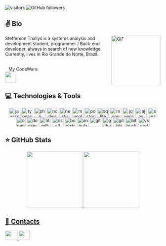 ![visitors](https://visitor-badge.glitch.me/badge?page_id=maphstay.visitor-badge)
![GitHub followers](https://img.shields.io/github/followers/maphstay?style=social)

## ✌️ Bio

<img align="right" alt="GIF" height="160px" src="https://i2.wp.com/inspi.com.br/wp-content/uploads/2016/04/trabalhar-em-casa-jim.gif?ssl=1" />

Stefferson Thallys is a systems analysis and development student, programmer / Back-end developer, always in search of new knowledge. Currently, lives in Rio Grande do Norte, Brazil.

<br/>
&ensp;&nbsp;My CodeWars:<br/>
<img src="https://www.codewars.com/users/maphstay/badges/large" height="35"/>

## 💻 Technologies & Tools

<div style="display: inline_block" align="center">
 <img align="center" alt="javascript" height="30" width="37" src="https://cdn.jsdelivr.net/gh/devicons/devicon/icons/javascript/javascript-original.svg" />
 <img align="center" alt="typescript" height="30" width="37" src="https://cdn.jsdelivr.net/gh/devicons/devicon/icons/typescript/typescript-original.svg" />
 <img align="center" alt="php" height="30" width="37" src="https://cdn.jsdelivr.net/gh/devicons/devicon/icons/php/php-original.svg" />
 <img align="center" alt="nodejs" height="30" width="37" src="https://cdn.jsdelivr.net/gh/devicons/devicon/icons/nodejs/nodejs-original.svg" />
 <img align="center" alt="nestjs" height="30" width="37" src="https://d33wubrfki0l68.cloudfront.net/e937e774cbbe23635999615ad5d7732decad182a/26072/logo-small.ede75a6b.svg" />
 <img align="center" alt="mysql" height="30" width="37" src="https://cdn.jsdelivr.net/gh/devicons/devicon/icons/mysql/mysql-original.svg" />
 <img align="center" alt="postgresql" height="30" width="37" src="https://cdn.jsdelivr.net/gh/devicons/devicon/icons/postgresql/postgresql-original.svg" />
 <img align="center" alt="sqlite" height="30" width="37" src="https://upload.wikimedia.org/wikipedia/commons/thumb/3/38/SQLite370.svg/300px-SQLite370.svg.png" />
 <img align="center" alt="mongodb" height="30" width="37" src="https://cdn.jsdelivr.net/gh/devicons/devicon/icons/mongodb/mongodb-original.svg" />
 <img align="center" alt="jquery" height="30" width="37" src="https://cdn.jsdelivr.net/gh/devicons/devicon/icons/jquery/jquery-original.svg" />
 <img align="center" alt="ajax" height="30" width="37" src="https://upload.wikimedia.org/wikipedia/commons/thumb/a/a1/AJAX_logo_by_gengns.svg/398px-AJAX_logo_by_gengns.svg.png" />
 <img align="center" alt="swagger" height="30" width="30" src="https://seeklogo.com/images/S/swagger-logo-A49F73BAF4-seeklogo.com.png" />
 <img align="center" alt="openapi" height="30" width="30" src="https://crop-pal.org/oas3/static/img/OpenAPI-wt-opt.svg" />
 <img align="center" alt="docker" height="30" width="37" src="https://cdn.jsdelivr.net/gh/devicons/devicon/icons/docker/docker-original.svg" />
  <img align="center" alt="html5" height="30" width="37" src="https://cdn.jsdelivr.net/gh/devicons/devicon/icons/html5/html5-original.svg" />
 <img align="center" alt="css3" height="30" width="37" src="https://cdn.jsdelivr.net/gh/devicons/devicon/icons/css3/css3-original.svg" />
 <img align="center" alt="bootstrap" height="30" width="37" src="https://cdn.jsdelivr.net/gh/devicons/devicon/icons/bootstrap/bootstrap-original.svg" />
 <img align="center" alt="angularjs" height="30" width="37" src="https://cdn.jsdelivr.net/gh/devicons/devicon/icons/angularjs/angularjs-original.svg" />
 <img align="center" alt="git" height="30" width="37" src="https://cdn.jsdelivr.net/gh/devicons/devicon/icons/git/git-original.svg" />
 <img align="center" alt="github" height="30" width="30" src="https://www.tshirtgeek.com.br/wp-content/uploads/2021/06/tid011.jpg" />
 <img align="center" alt="gitlab" height="30" width="37" src="https://cdn.jsdelivr.net/gh/devicons/devicon/icons/gitlab/gitlab-original.svg" />
 <img align="center" alt="bitbucket" height="30" width="37" src="https://cdn.jsdelivr.net/gh/devicons/devicon/icons/bitbucket/bitbucket-original.svg" />
 <img align="center" alt="vscode" height="30" width="37" src="https://cdn.jsdelivr.net/gh/devicons/devicon/icons/vscode/vscode-original.svg" />
  </div>

## ⭐ GitHub Stats

<div align = "center">
  <a href="https://github.com/maphstay">
  <img height = "180em" src = "https://github-readme-stats.vercel.app/api?username=maphstay&show_icons=true&theme=tokyonight&include_all_commits=true&count_private=true" />
  <img height="180em" src = "https://github-readme-stats.vercel.app/api/top-langs/?username=maphstay&layout=compact&langs_count=8&theme=tokyonight">
</div>

## 🎯 Contacts 
<!-- 
[![LinkedIn](https://img.shields.io/badge/linkedin-%230077B5.svg?&style=for-the-badge&logo=linkedin&logoColor=white)](https://www.linkedin.com/in/stefferson-thallys-6309851a2/) -->
<div>
 <a href="https://www.linkedin.com/in/stefferson-thallys-6309851a2/"> <img height="30" width="40" src="https://cdn.jsdelivr.net/gh/devicons/devicon/icons/linkedin/linkedin-original.svg"> </a>
 <a href="mailto:steffersonthallys@gmail.com"> <img height="30" width="35" src="https://upload.wikimedia.org/wikipedia/commons/thumb/7/7e/Gmail_icon_%282020%29.svg/2560px-Gmail_icon_%282020%29.svg.png"> </ a>
</div>
